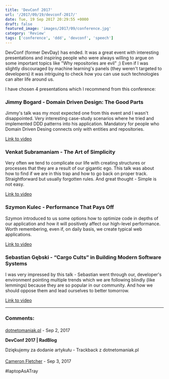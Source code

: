 ```yaml
---
title: 'DevConf 2017'
url: '/2017/09/19/devconf-2017/'
date: Tue, 19 Sep 2017 20:29:55 +0000
draft: false
featured_image: 'images/2017/09/conference.jpg'
category: 'Review'
tags: ['conference', 'ddd', 'devconf', 'speech']
---
```


DevConf (former DevDay) has ended. It was a great event with interesting presentations and inspiring people who were always willing to argue on some important topics like "Why repositories are evil" ;) Even if I was slightly discouraged by machine learning's panels (they weren't targeted to developers) it was intriguing to check how you can use such technologies can alter life around us.

I have chosen 4 presentations which I recommend from this conference:

### Jimmy Bogard - Domain Driven Design: The Good Parts

Jimmy's talk was my most expected one from this event and I wasn't disappointed. Very interesting case-study scenarios where he tried and implemented DDD patterns into his application. Mandatory for people who Domain Driven Desing connects only with entities and repositories.

[Link to video](https://www.youtube.com/watch?v=U6CeaA-Phqo)

### Venkat Subramaniam - The Art of Simplicity

Very often we tend to complicate our life with creating structures or processes that they are a result of our gigantic ego. This talk was about how to find if we are in this trap and how to go back on proper track. Straightforward but usually forgotten rules. And great thought - Simple is not easy.

[Link to video](https://www.youtube.com/watch?v=I4wuMV8N6Iw)

### Szymon Kulec - Performance That Pays Off

Szymon introduced to us some options how to optimize code in depths of our application and how it will positively affect our high-level performance. Worth remembering, even if, on daily basis, we create typical web applications.

[Link to video](https://www.youtube.com/watch?v=fumtM6pXAm4)

### Sebastian Gębski - “Cargo Cults” in Building Modern Software Systems

I was very impressed by this talk - Sebastian went through our, developer's environment pointing multiple trends which we are following blindly (like lemmings) because they are so popular in our community. And how we should oppose them and lead ourselves to better tomorrow.

[Link to video](https://www.youtube.com/watch?v=fJh___1qJA8)

---
### Comments:
#### 
[dotnetomaniak.pl](https://dotnetomaniak.pl/DevConf-2017-RadBlog "") - <time datetime="2017-09-19 21:41:47">Sep 2, 2017</time>

**DevConf 2017 | RadBlog**

Dziękujemy za dodanie artykułu - Trackback z dotnetomaniak.pl
#### 
[Cameron Fletcher]( "cameron.fletcher@cameronfletcher.com") - <time datetime="2017-09-20 14:31:00">Sep 3, 2017</time>

#laptopAsATray
